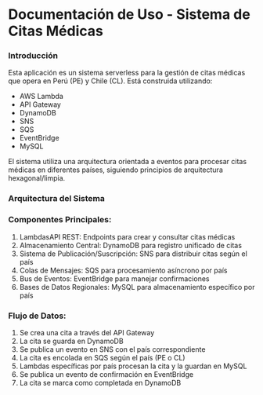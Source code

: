 # Documentación de Uso - Sistema de Citas Médicas
### Introducción
Esta aplicación es un sistema serverless para la gestión de citas médicas que opera en Perú (PE) y Chile (CL). Está construida utilizando:

- AWS Lambda
- API Gateway
- DynamoDB
- SNS
- SQS
- EventBridge
- MySQL

El sistema utiliza una arquitectura orientada a eventos para procesar citas médicas en diferentes países, siguiendo principios de arquitectura hexagonal/limpia.

### Arquitectura del Sistema
### Componentes Principales:

1. LambdasAPI REST: Endpoints para crear y consultar citas médicas
2. Almacenamiento Central: DynamoDB para registro unificado de citas
3. Sistema de Publicación/Suscripción: SNS para distribuir citas según el país
4. Colas de Mensajes: SQS para procesamiento asíncrono por país
5. Bus de Eventos: EventBridge para manejar confirmaciones
6. Bases de Datos Regionales: MySQL para almacenamiento específico por país

### Flujo de Datos:

1. Se crea una cita a través del API Gateway
2. La cita se guarda en DynamoDB
3. Se publica un evento en SNS con el país correspondiente
4. La cita es encolada en SQS según el país (PE o CL)
5. Lambdas específicas por país procesan la cita y la guardan en MySQL
6. Se publica un evento de confirmación en EventBridge
7. La cita se marca como completada en DynamoDB
